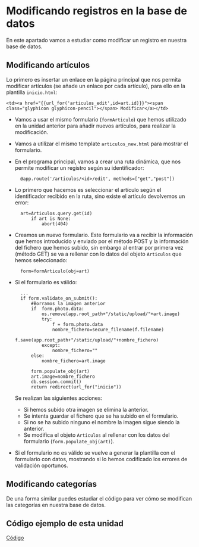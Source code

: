 # Modificando registros en la base de datos

En este apartado vamos a estudiar como modificar un registro en nuestra base de datos.

## Modificando artículos

Lo primero es insertar un enlace en la página principal que nos permita modificar artículos (se añade un enlace por cada artículo), para ello en la plantilla `inicio.html`:

	<td><a href="{{url_for('articulos_edit',id=art.id)}}"><span class="glyphicon glyphicon-pencil"></span> Modificar</a></td>

* Vamos a usar el mismo formulario (`formArticulo`) que hemos utilizado en la unidad anterior para añadir nuevos artículos, para realizar la modificación.
* Vamos a utilizar el mismo template `articulos_new.html` para mostrar el formulario.
* En el programa principal, vamos a crear una ruta dinámica, que nos permite modificar un registro según su identificador:

		@app.route('/articulos/<id>/edit', methods=["get","post"])

* Lo primero que hacemos es seleccionar el artículo según el identificador recibido en la ruta, sino existe el artículo devolvemos un error:

		art=Articulos.query.get(id)
			if art is None:
				abort(404)

* Creamos un nuevo formulario. Este formulario va a recibir la información que hemos introducido y enviado por el método POST y la información del fichero que hemos subido, sin embargo al entrar por primera vez (método GET) se va a rellenar con lo datos del objeto `Articulos` que hemos seleccionado:

		form=formArticulo(obj=art)

* Si el formulario es válido:
		
		...
		if form.validate_on_submit():
			#Borramos la imagen anterior
			if  form.photo.data:
				os.remove(app.root_path+"/static/upload/"+art.image)
				try:
					f = form.photo.data
					nombre_fichero=secure_filename(f.filename)
					f.save(app.root_path+"/static/upload/"+nombre_fichero)
				except:
					nombre_fichero=""
			else:
				nombre_fichero=art.image
			
			form.populate_obj(art)
			art.image=nombre_fichero
			db.session.commit()
			return redirect(url_for("inicio"))

	Se realizan las siguientes acciones:

	* Si hemos subido otra imagen se elimina la anterior.
	* Se intenta guardar el fichero que se ha subido en el formulario.
	* Si no se ha subido ninguno el nombre la imagen sigue siendo la anterior.
	* Se modifica el objeto `Articulos` al rellenar con los datos del formulario (`form.populate_obj(art)`).
* Si el formulario no es válido se vuelve a generar la plantilla con el formulario con datos, mostrando si lo hemos codificado los errores de validación oportunos.

## Modificando categorías

De una forma similar puedes estudiar el código para ver cómo se modifican las categorías en nuestra base de datos.

## Código ejemplo de esta unidad

[Código](https://github.com/josedom24/curso_flask/tree/master/ejemplos/u25)